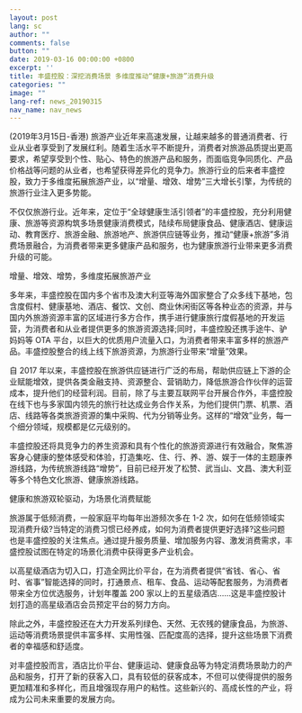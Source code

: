 ```yaml
---
layout: post
lang: sc
author: ""
comments: false
button: ""
date: 2019-03-16 00:00:00 +0800
excerpt: ''
title: 丰盛控股：深挖消费场景 多维度推动“健康+旅游”消费升级
categories: ""
image: ""
lang-ref: news_20190315
nav_name: nav_news
---
```


(2019年3月15日-香港) 旅游产业近年来高速发展，让越来越多的普通消费者、行业从业者享受到了发展红利。随着生活水平不断提升，消费者对旅游品质提出更高要求，希望享受到个性、贴心、特色的旅游产品和服务，而面临竞争同质化、产品价格战等问题的从业者，也希望获得差异化的竞争力。旅游行业的后来者丰盛控股，致力于多维度拓展旅游产业，以“增量、增效、增势”三大增长引擎，为传统的旅游行业注入更多势能。

不仅仅旅游行业。近年来，定位于“全球健康生活引领者”的丰盛控股，充分利用健康、旅游等资源构筑多场景健康消费模式，陆续布局健康食品、健康酒店、健康运动、教育医疗、旅游金融、旅游地产、旅游供应链等业务，推动“健康+旅游”多消费场景融合，为消费者带来更多健康产品和服务，也为健康旅游行业带来更多消费升级的可能。

增量、增效、增势，多维度拓展旅游产业

多年来，丰盛控股在国内多个省市及澳大利亚等海外国家整合了众多线下基地，包含度假村、健康基地、酒店、餐饮、文创、商业休闲街区等各种业态的资源，并与国内外旅游资源丰富的区域进行多方合作，携手进行健康旅行度假基地的开发运营，为消费者和从业者提供更多的旅游资源选择;同时，丰盛控股还携手途牛、驴妈妈等 OTA 平台，以巨大的优质用户流量入口，为消费者带来丰富多样的旅游产品。丰盛控股整合的线上线下旅游资源，为旅游行业带来“增量”效果。

自 2017 年以来，丰盛控股在旅游供应链进行广泛的布局，帮助供应链上下游的企业赋能增效，提供各类金融支持、资源整合、营销助力，降低旅游合作伙伴的运营成本，提升他们的经营利润。目前，除了与主要互联网平台开展合作外，丰盛控股在线下也与多家国内领先的旅行社达成业务合作关系，为他们提供门票、机票、酒店、线路等各类旅游资源的集中采购、代为分销等业务。这样的“增效”业务，每一个细分领域，规模都是亿元级别的。

丰盛控股还将具竞争力的养生资源和具有个性化的旅游资源进行有效融合，聚焦游客身心健康的整体感受和体验，打造集吃、住、行、养、游、娱于一体的主题康养游线路，为传统旅游线路“增势”，目前已经开发了松赞、武当山、文昌、澳大利亚等多个特色文化旅游、健康旅游线路。

健康和旅游双轮驱动，为场景化消费赋能

旅游属于低频消费，一般家庭平均每年出游频次多在 1-2 次，如何在低频领域实现消费升级?当特定的消费习惯已经养成，如何为消费者提供更好选择?这些问题也是丰盛控股的关注焦点。通过提升服务质量、增加服务内容、激发消费需求，丰盛控股试图在特定的场景化消费中获得更多产业机会。

以高星级酒店为切入口，打造全网比价平台，在为消费者提供“省钱、省心、省时、省事”智能选择的同时，打通景点、租车、食品、运动等配套服务，为消费者带来全方位优选服务，计划年覆盖 200 家以上的五星级酒店……这是丰盛控股计划打造的高星级酒店会员预定平台的努力方向。

除此之外，丰盛控股还在大力开发系列绿色、天然、无农残的健康食品，为旅游、运动等消费场景提供丰富多样、实用性强、匹配度高的选择，提升这些场景下消费者的幸福感和舒适度。

对丰盛控股而言，酒店比价平台、健康运动、健康食品等为特定消费场景助力的产品和服务，打开了新的获客入口，具有较低的获客成本，不但可以使得提供的服务更加精准和多样化，而且增强现存用户的粘性。这些新兴的、高成长性的产业，将成为公司未来重要的发展方向。

